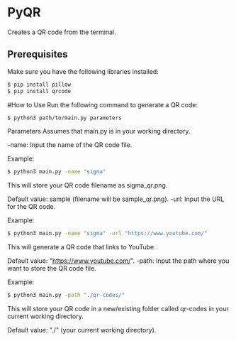 # PyQR
Creates a QR code from the terminal.

## Prerequisites
Make sure you have the following libraries installed:

```bash
$ pip install pillow
$ pip install qrcode
```
#How to Use
Run the following command to generate a QR code:

```bash
$ python3 path/to/main.py parameters
```
Parameters
Assumes that main.py is in your working directory.

-name: Input the name of the QR code file.

Example:
```bash
$ python3 main.py -name "sigma"
```
This will store your QR code filename as sigma_qr.png.

Default value: sample (filename will be sample_qr.png).
-url: Input the URL for the QR code.

Example:
```bash
$ python3 main.py -name "sigma" -url "https://www.youtube.com/"
```
This will generate a QR code that links to YouTube.

Default value: "https://www.youtube.com/".
-path: Input the path where you want to store the QR code file.

Example:
```bash
$ python3 main.py -path "./qr-codes/"
```
This will store your QR code in a new/existing folder called qr-codes in your current working directory.

Default value: "./" (your current working directory).
